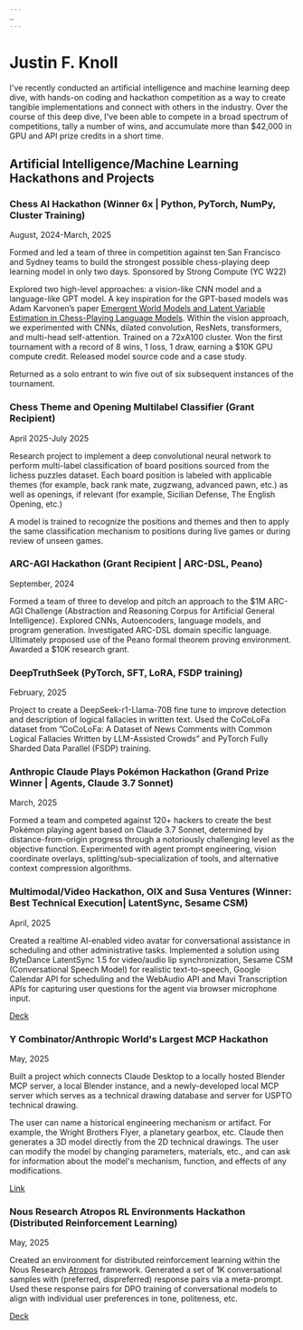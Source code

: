 ```yaml
---
…
---
```

# Justin F. Knoll

I've recently conducted an artificial intelligence and machine learning deep dive, with hands-on coding and hackathon competition as a way to create tangible implementations and connect with others in the industry. Over the course of this deep dive, I've been able to compete in a broad spectrum of competitions, tally a number of wins, and accumulate more than $42,000 in GPU and API prize credits in a short time.

## Artificial Intelligence/Machine Learning Hackathons and Projects

### Chess AI Hackathon (Winner 6x | Python, PyTorch, NumPy, Cluster Training)
August, 2024-March, 2025

Formed and led a team of three in competition against ten San Francisco and Sydney teams to build the strongest possible chess-playing deep learning model in only two days. Sponsored by Strong Compute (YC W22) 

Explored two high-level approaches: a vision-like CNN model and a language-like GPT model. A key inspiration for the GPT-based models was Adam Karvonen’s paper [Emergent World Models and Latent Variable Estimation in Chess-Playing Language Models](https://arxiv.org/abs/2403.15498). Within the vision approach, we experimented with CNNs, dilated convolution, ResNets, transformers, and multi-head self-attention. Trained on a 72xA100 cluster. Won the first tournament with a record of 8 wins, 1 loss, 1 draw, earning a $10K GPU compute credit. Released model source code and a case study.

Returned as a solo entrant to win five out of six subsequent instances of the tournament.

### Chess Theme and Opening Multilabel Classifier (Grant Recipient)
April 2025-July 2025

Research project to implement a deep convolutional neural network to perform multi-label classification of board positions sourced from the lichess puzzles dataset. Each board position is labeled with applicable themes (for example, back rank mate, zugzwang, advanced pawn, etc.) as well as openings, if relevant (for example, Sicilian Defense, The English Opening, etc.)

A model is trained to recognize the positions and themes and then to apply the same classification mechanism to positions during live games or during review of unseen games. 

### ARC-AGI Hackathon (Grant Recipient | ARC-DSL, Peano)
September, 2024

Formed a team of three to develop and pitch an approach to the $1M ARC-AGI Challenge (Abstraction and Reasoning Corpus for Artificial General Intelligence). Explored CNNs, Autoencoders, language models, and program generation. Investigated ARC-DSL domain specific language. Ultimately proposed use of the Peano formal theorem proving environment. Awarded a $10K research grant.

### DeepTruthSeek (PyTorch, SFT, LoRA, FSDP training)
February, 2025

Project to create a DeepSeek-r1-Llama-70B fine tune to improve detection and description of logical fallacies in written text. Used the CoCoLoFa dataset from ”CoCoLoFa: A Dataset of News Comments with Common Logical Fallacies Written by LLM-Assisted Crowds” and PyTorch Fully Sharded Data Parallel (FSDP) training.

### Anthropic Claude Plays Pokémon Hackathon (Grand Prize Winner | Agents, Claude 3.7 Sonnet)
March, 2025

Formed a team and competed against 120+ hackers to create the best Pokémon playing agent based on Claude 3.7 Sonnet, determined by distance-from-origin progress through a notoriously challenging level as the objective function. Experimented with agent prompt engineering, vision coordinate overlays, splitting/sub-specialization of tools, and alternative context compression algorithms.

### Multimodal/Video Hackathon, OIX and Susa Ventures (Winner: Best Technical Execution| LatentSync, Sesame CSM)
April, 2025

Created a realtime AI-enabled video avatar for conversational assistance in scheduling and other administrative tasks. Implemented a solution using ByteDance LatentSync 1.5 for video/audio lip synchronization, Sesame CSM (Conversational Speech Model) for realistic text-to-speech, Google Calendar API for scheduling and the WebAudio API and Mavi Transcription APIs for capturing user questions for the agent via browser microphone input.

[Deck](https://docs.google.com/presentation/d/1jZF_6TXdiOqh2s5y09uweuin3X02PdXXMVHmA6i6Cko/edit?slide=id.g3391f583a3c_0_0#slide=id.g3391f583a3c_0_0)

### Y Combinator/Anthropic World's Largest MCP Hackathon
May, 2025

Built a project which connects Claude Desktop to a locally hosted Blender MCP server, a local Blender instance, and a newly-developed local MCP server which serves as a technical drawing database and server for USPTO technical drawing.

The user can name a historical engineering mechanism or artifact. For example, the Wright Brothers Flyer, a planetary gearbox, etc. Claude then generates a 3D model directly from the 2D technical drawings. The user can modify the model by changing parameters, materials, etc., and can ask for information about the model's mechanism, function, and effects of any modifications.

[Link](https://devpost.com/software/claudecad)

### Nous Research Atropos RL Environments Hackathon (Distributed Reinforcement Learning)
May, 2025

Created an environment for distributed reinforcement learning within the Nous Research [Atropos](https://github.com/NousResearch/atropos) framework. Generated a set of 1K conversational samples with (preferred, dispreferred) response pairs via a meta-prompt. Used these response pairs for DPO training of conversational models to align with individual user preferences in tone, politeness, etc. 

[Deck](https://docs.google.com/presentation/d/1s1xLnoPEATmgy1S0MrFJ9xdsFAA1XhNOsAkkgVaMlIE/edit?slide=id.g35a3b68de50_0_1097#slide=id.g35a3b68de50_0_1097)
